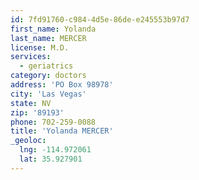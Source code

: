 ```yaml
---
id: 7fd91760-c984-4d5e-86de-e245553b97d7
first_name: Yolanda
last_name: MERCER
license: M.D.
services:
  - geriatrics
category: doctors
address: 'PO Box 98978'
city: 'Las Vegas'
state: NV
zip: '89193'
phone: 702-259-0088
title: 'Yolanda MERCER'
_geoloc:
  lng: -114.972061
  lat: 35.927901
---
```


